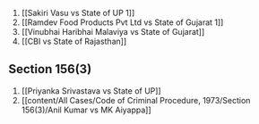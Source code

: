 1. [[Sakiri Vasu vs State of UP 1]]
2. [[Ramdev Food Products Pvt Ltd vs State of Gujarat 1]]
3. [[Vinubhai Haribhai Malaviya vs State of Gujarat]]
4. [[CBI vs State of Rajasthan]]

## Section 156(3)
1. [[Priyanka Srivastava vs State of UP]]
2. [[content/All Cases/Code of Criminal Procedure, 1973/Section 156(3)/Anil Kumar vs MK Aiyappa]]